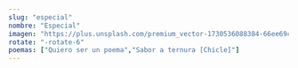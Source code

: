 ```yaml
---
slug: "especial"
nombre: "Especial"
imagen: "https://plus.unsplash.com/premium_vector-1730536088384-66ee69c51f7e?q=80&w=1494&auto=format&fit=crop&ixlib=rb-4.0.3&ixid=M3wxMjA3fDB8MHxwaG90by1wYWdlfHx8fGVufDB8fHx8fA%3D%3D"
rotate: "-rotate-6"
poemas: ["Quiero ser un poema","Sabor a ternura [Chicle]"]
---
```



